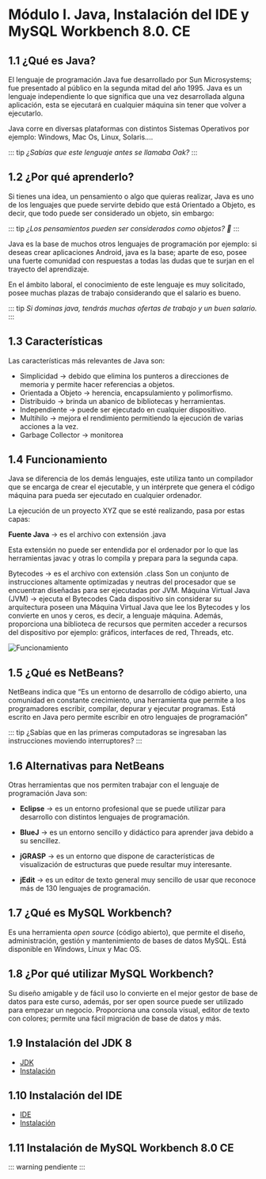 # Módulo I. Java, Instalación del IDE y MySQL Workbench 8.0. CE 

## 1.1 ¿Qué es Java?

El lenguaje de programación Java fue desarrollado por Sun Microsystems; fue presentado al público en la segunda mitad del año 1995. Java es un lenguaje independiente lo que significa que una vez desarrollada alguna aplicación, esta se ejecutará en cualquier máquina sin tener que volver a ejecutarlo. 

Java corre en diversas plataformas con distintos Sistemas Operativos por ejemplo: Windows, Mac Os, Linux, Solaris....

::: tip
*¿Sabías que este lenguaje antes se llamaba Oak?*
:::

## 1.2 ¿Por qué aprenderlo?

Si tienes una idea, un pensamiento o algo que quieras realizar, Java es uno de los lenguajes que puede servirte debido que está Orientado a Objeto, es decir, que todo puede ser considerado un objeto, sin embargo:

::: tip
 *¿Los pensamientos pueden ser considerados como objetos? 🤔*
:::

Java es la base de muchos otros lenguajes de programación por ejemplo: si deseas crear aplicaciones Android, java es la base; aparte de eso, posee una fuerte comunidad con respuestas a todas las dudas que te surjan en el trayecto del aprendizaje.

En el ámbito laboral, el conocimiento de este lenguaje es muy solicitado, posee muchas plazas de trabajo considerando que el salario es bueno.

::: tip
*Si dominas java, tendrás muchas ofertas de trabajo y un buen salario.*
:::

## 1.3 Características

Las características más relevantes de Java son:

* Simplicidad → debido que elimina los punteros a direcciones de memoria y permite hacer referencias a objetos.
* Orientada a Objeto → herencia, encapsulamiento y polimorfismo.
* Distribuido → brinda un abanico de bibliotecas y herramientas.
* Independiente → puede ser ejecutado en cualquier dispositivo.
* Multihilo → mejora el rendimiento permitiendo la ejecución de varias acciones a la vez.
* Garbage Collector → monitorea

## 1.4 Funcionamiento

Java se diferencia de los demás lenguajes, este utiliza tanto un compilador que se encarga de crear el ejecutable, y un intérprete que genera el código máquina para pueda ser ejecutado en cualquier ordenador.

La ejecución de un proyecto XYZ que se esté realizando, pasa por estas capas:

**Fuente Java** → es el archivo con extensión .java

Esta extensión no puede ser entendida por el ordenador por lo que las herramientas javac y otras lo compila y prepara para la segunda capa.

Bytecodes → es el archivo con extensión .class
Son un conjunto de instrucciones altamente optimizadas y neutras del procesador que se encuentran diseñadas para ser ejecutadas por JVM.
Máquina Virtual Java (JVM) → ejecuta el Bytecodes
Cada dispositivo sin considerar su arquitectura poseen una Máquina Virtual Java que lee los Bytecodes y los convierte en unos y ceros, es decir, a lenguaje máquina. Además, proporciona una biblioteca de recursos que permiten acceder a recursos del dispositivo por ejemplo: gráficos, interfaces de red, Threads, etc.

<img :src="$withBase('/img/1.png')" alt="Funcionamiento">

## 1.5 ¿Qué es NetBeans?

NetBeans indica que “Es un entorno de desarrollo de código abierto, una comunidad en constante crecimiento, una herramienta que permite a los programadores escribir, compilar, depurar y ejecutar programas. Está escrito en Java pero permite escribir en otro lenguajes de programación”

::: tip
¿Sabías que en las primeras computadoras se ingresaban las instrucciones moviendo interruptores?
:::

## 1.6 Alternativas para NetBeans

Otras herramientas que nos permiten trabajar con el lenguaje de programación Java son:

* **Eclipse** → es un entorno profesional que se puede utilizar para desarrollo con distintos lenguajes de programación.

* **BlueJ** → es un entorno sencillo y didáctico para aprender java debido a su sencillez.

* **jGRASP** → es un entorno que dispone de características de visualización de estructuras que puede resultar muy interesante.

* **jEdit** → es un editor de texto general muy sencillo de usar que reconoce más de 130 lenguajes de programación.

## 1.7 ¿Qué es MySQL Workbench?

Es una herramienta *open source* (código abierto), que permite el diseño, administración, gestión y mantenimiento de bases de datos MySQL. Está disponible en Windows, Linux y Mac OS.

## 1.8 ¿Por qué utilizar MySQL Workbench?

Su diseño amigable y de fácil uso lo convierte en el mejor gestor de base de datos para este curso, además, por ser open source puede ser utilizado para empezar un negocio.
Proporciona una consola visual, editor de texto con colores; permite una fácil migración de base de datos y más.

## 1.9 Instalación del JDK 8

* [JDK](https://www.oracle.com/java/technologies/javase/javase-jdk8-downloads.html)
* [Instalación](https://www.youtube.com/watch?v=PAFUo4hpttE)

## 1.10 Instalación del IDE

* [IDE](https://netbeans.org/downloads/old/8.2/)
* [Instalación](https://www.youtube.com/watch?v=PAFUo4hpttE)

## 1.11 Instalación de MySQL Workbench 8.0 CE

::: warning
pendiente
:::
